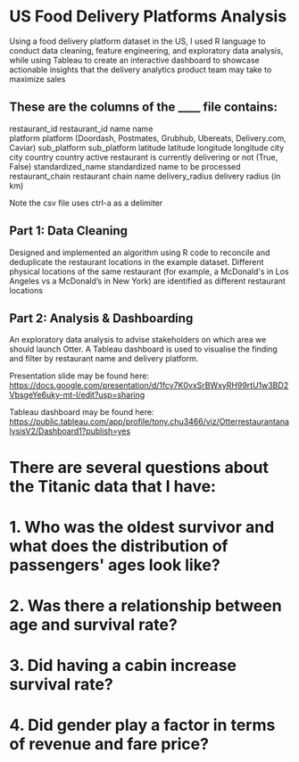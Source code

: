 # US Food Delivery Platforms Analysis

Using a food delivery platform dataset in the US, I used R language to conduct data cleaning, feature engineering, and exploratory data analysis, while using Tableau to create an interactive dashboard to showcase actionable insights that the delivery analytics product team may take to maximize sales

## These are the columns of the ____ file contains:

restaurant_id       restaurant_id
name                name  
platform            platform
                    (Doordash, Postmates, Grubhub, Ubereats, Delivery.com, Caviar)
sub_platform        sub_platform
latitude            latitude
longitude           longitude
city                city
country             country
active              restaurant is currently delivering or not
                    (True, False)
standardized_name   standardized name to be processed
restaurant_chain    restaurant chain name
delivery_radius     delivery radius (in km)

Note the csv file uses ctrl-a as a delimiter

## Part 1: Data Cleaning 

Designed and implemented an algorithm using R code to reconcile and deduplicate the restaurant locations in the example dataset. Different physical locations of the same restaurant (for example, a McDonald's in Los Angeles vs a McDonald’s in New York) are identified as different restaurant locations

## Part 2: Analysis & Dashboarding

An exploratory data analysis to advise stakeholders on which area we should launch Otter. 
A Tableau dashboard is used to visualise the finding and filter by restaurant name and delivery platform.

Presentation slide may be found here: https://docs.google.com/presentation/d/1fcv7K0vxSrBWxyRH99rtU1w3BD2VbsgeYe6uky-mt-I/edit?usp=sharing

Tableau dashboard may be found here: https://public.tableau.com/app/profile/tony.chu3466/viz/OtterrestaurantanalysisV2/Dashboard1?publish=yes

# There are several questions about the Titanic data that I have:

# 1. Who was the oldest survivor and what does the distribution of passengers' ages look like?
# 2. Was there a relationship between age and survival rate?
# 3. Did having a cabin increase survival rate?
# 4. Did gender play a factor in terms of revenue and fare price?
